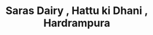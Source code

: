 ---
title: "Saras Dairy , Hattu ki Dhani , Hardrampura"
url: /khejroli/saras-dairy-hattu-ki-dhani-hardrampura/
shop: Milch
---